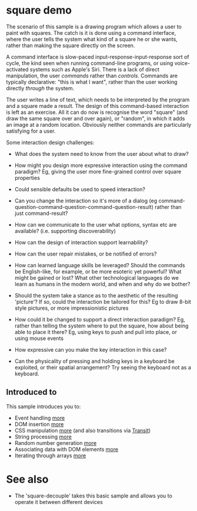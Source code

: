 # square demo

The scenario of this sample is a drawing program which allows a user to paint with squares. The catch is it is done using a command interface, where the user tells the system what kind of a square he or she wants, rather than making the square directly on the screen.

A command interface is slow-paced input-response-input-response sort of cycle, the kind seen when running command-line programs, or using voice-activated systems such as Apple's Siri. There is a lack of direct manipulation, the user _commands_ rather than _controls_. Commands are typically declarative: "this is what I want", rather than the user working directly _through_ the system.

The user writes a line of text, which needs to be interpreted by the program and a square made a result. The design of this command-based interaction is left as an exercise. All it can do now is recognise the word "square" (and draw the same square over and over again), or "random", in which it adds an image at a random location. Obviously neither commands are particularly satisfying for a user.

Some interaction design challenges:
* What does the system need to know from the user about what to draw?
* How might you design more expressive interaction using the command paradigm? Eg, giving the user more fine-grained control over square properties
* Could sensible defaults be used to speed interaction?
* Can you change the interaction so it's more of a dialog (eg command-question-command-question-command-question-result) rather than just command-result?
* How can we communicate to the user what options, syntax etc are available? (i.e. supporting discoverability)
* How can the design of interaction support learnability?
* How can the user repair mistakes, or be notified of errors?
* How can learned language skills be leveraged? Should the commands be English-like, for example, or be more esoteric yet powerful? What might be gained or lost? What other technological languages do we learn as humans in the modern world, and when and why do we bother? 
* Should the system take a stance as to the aesthetic of the resulting 'picture'? If so, could the interaction be tailored for this? Eg to draw 8-bit style pictures, or more impressionistic pictures

* How could it be changed to support a direct interaction paradigm? Eg, rather than telling the system where to put the square, how about being able to place it there? Eg, using keys to push and pull into place, or using mouse events
* How expressive can you make the key interaction in this case?
* Can the physicality of pressing and holding keys in a keyboard be exploited, or their spatial arrangement? Try seeing the keyboard not as a keyboard.

## Introduced to
This sample introduces you to:
* Event handling [more](http://learn.jquery.com/events/)
* DOM insertion [more](http://api.jquery.com/appendTo/)
* CSS manipulation [more](http://api.jquery.com/css/) (and also transitions via [Transit](http://ricostacruz.com/jquery.transit/))
* String processing [more](http://www.codecademy.com/glossary/javascript#strings)
* Random number generation [more](http://www.codecademy.com/glossary/javascript#math)
* Associating data with DOM elements [more](http://api.jquery.com/jquery.data/)
* Iterating through arrays [more](http://www.codecademy.com/glossary/javascript#arrays_accessing-array-elements)

# See also
* The 'square-decouple' takes this basic sample and allows you to operate it between different devices
